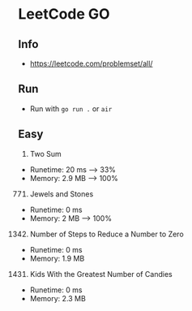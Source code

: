 # LeetCode GO

## Info

- https://leetcode.com/problemset/all/

## Run

- Run with `go run .` or `air`

## Easy

1. Two Sum
- Runetime: 20 ms --> 33%
- Memory: 2.9 MB --> 100%
771. Jewels and Stones
- Runetime: 0 ms
- Memory: 2 MB --> 100%
1342. Number of Steps to Reduce a Number to Zero
- Runetime: 0 ms
- Memory: 1.9 MB
1431. Kids With the Greatest Number of Candies
- Runetime: 0 ms
- Memory: 2.3 MB
